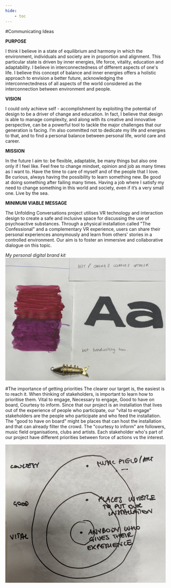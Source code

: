 ```yaml
---
hide:
    - toc
---
```




#Communicating Ideas

**PURPOSE**

I think I believe in a state of equilibrium and harmony in which the environment, individuals and society are in proportion and alignment. This particular state is driven by inner energies, life force, vitality, education and adaptability. I believe in interconnectedness of different aspects of one's life. I believe this concept of balance and inner energies offers a holistic approach to envision a better future, acknowledging the interconnectedness of all aspects of the world considered as the interconnection between environment and people.


**VISION**

I could only achieve self - accomplishment by exploiting the potential of design to be a driver of change and education. In fact, I believe that design is able to manage complexity, and along with its creative and innovative perspective, can be a powerful tool to tackle the major challenges that our generation is facing. I’m also committed not to dedicate my life and energies to that, and to find a personal balance between personal life, world care and career.


**MISSION**

In the future I aim to:
be flexible, adaptable, be many things but also one only if I feel like. Feel free to change mindset, opinion and job as many times as I want to. Have the time to care of myself and of the people that I love. Be curious, always having the possibility to learn something new. Be good at doing something after failing many times. Having a job where I satisfy my need to change something in this world and society, even if it’s a very small one. Live by the sea.



**MINIMUM VIABLE MESSAGE**

The Unfolding Conversations project utilises VR technology and interaction design to create a safe and inclusive space for discussing the use of psychoactive substances. Through a physical installation called "The Confessional" and a complementary VR experience, users can share their personal experiences anonymously and learn from others' stories in a controlled environment. Our aim is to foster an immersive and collaborative dialogue on this topic.



*My personal digital brand kit*
![](../images/idea/me.jpg)





#The importance of getting priorities
The clearer our target is, the easiest is to reach it.
When thinking of stakeholders, is important to learn how to prioritise them. Vital to engage, Necessary to engage, Good to have on board, Courtesy to inform.
Since that our project is an installation that lives out of the experience of people who participate, our "vital to engage" stakeholders are the people who participate and who feed the installation. The "good to have on board" might be places that can host the installation and that can already filter the crowd. The "courtesy to inform" are followers, music field organisations, clubs and artists.
Each stakeholder who's part of our project have different priorities between force of actions vs the interest. 

![](../images/idea/stake.jpg)
